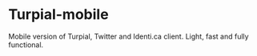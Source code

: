 Turpial-mobile
==============

Mobile version of Turpial, Twitter and Identi.ca client. Light, fast and fully functional.
